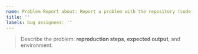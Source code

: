 ```yaml
---
name: Problem Report about: Report a problem with the repository (code, bug, typo, documentation).
title: ''
labels: bug assignees: ''
---
```


> Describe the problem: **reproduction steps**, **expected output**, and environment.
